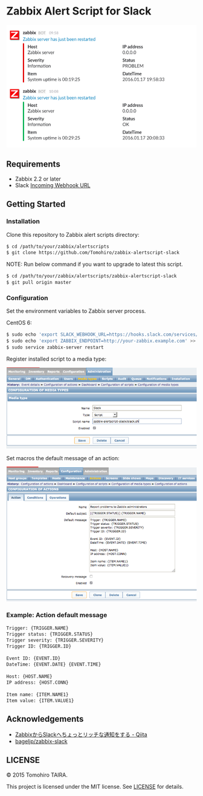 Zabbix Alert Script for Slack
================================================================================

![zabbix-alertscript-slack](images/zabbix-slack.png)


Requirements
--------------------------------------------------------------------------------

- Zabbix 2.2 or later
- Slack [Incoming Webhook URL](https://api.slack.com/incoming-webhooks)


Getting Started
--------------------------------------------------------------------------------

### Installation

Clone this repository to Zabbix alert scripts directory:

```sh
$ cd /path/to/your/zabbix/alertscripts
$ git clone https://github.com/Tomohiro/zabbix-alertscript-slack
```

NOTE: Run below command if you want to upgrade to latest this script.

```sh
$ cd /path/to/your/zabbix/alertscripts/zabbix-alertscript-slack
$ git pull origin master
```


### Configuration

Set the environment variables to Zabbix server process.

CentOS 6:

```sh
$ sudo echo 'export SLACK_WEBHOOK_URL=https://hooks.slack.com/services/....' >> /etc/sysconfig/zabbix-server
$ sudo echo 'export ZABBIX_ENDPOINT=http://your-zabbix.example.com' >> /etc/sysconfig/zabbix-server
$ sudo service zabbix-server restart
```

Register installed script to a media type:

![default mesasge](images/zabbix-media.png)

Set macros the default message of an action:

![default mesasge](images/zabbix-action.png)


### Example: Action default message

```
Trigger: {TRIGGER.NAME}
Trigger status: {TRIGGER.STATUS}
Trigger severity: {TRIGGER.SEVERITY}
Trigger ID: {TRIGGER.ID}

Event ID: {EVENT.ID}
DateTime: {EVENT.DATE} {EVENT.TIME}

Host: {HOST.NAME}
IP address: {HOST.CONN}

Item name: {ITEM.NAME1}
Item value: {ITEM.VALUE1}
```


Acknowledgements
--------------------------------------------------------------------------------

- [ZabbixからSlackへちょっとリッチな通知をする - Qiita](http://qiita.com/bageljp@github/items/20be937ca3bb92100e8f)
- [bageljp/zabbix-slack](https://github.com/bageljp/zabbix-slack)


LICENSE
--------------------------------------------------------------------------------

&copy; 2015 Tomohiro TAIRA.

This project is licensed under the MIT license. See [LICENSE](LICENSE) for details.
